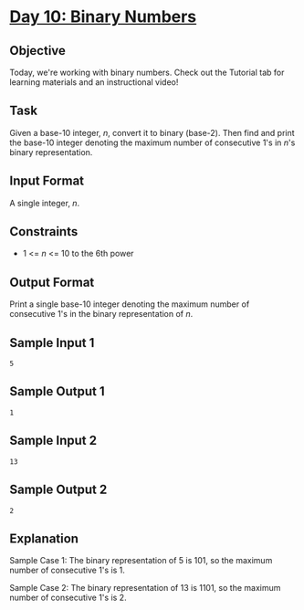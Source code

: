 # [Day 10: Binary Numbers](https://www.hackerrank.com/challenges/30-binary-numbers/problem)

## Objective 
Today, we're working with binary numbers. Check out the Tutorial tab for learning materials and an instructional video!

## Task 
Given a base-10 integer, _n_, convert it to binary (base-2). Then find and print the base-10 integer denoting the maximum number of consecutive 1's in _n_'s binary representation.

## Input Format

A single integer, _n_.

## Constraints
* 1 <= _n_ <= 10 to the 6th power

## Output Format

Print a single base-10 integer denoting the maximum number of consecutive 1's in the binary representation of _n_.

## Sample Input 1

```
5
```

## Sample Output 1

```
1
```

## Sample Input 2

```
13
```

## Sample Output 2

```
2
```

## Explanation

Sample Case 1:
The binary representation of 5 is 101, so the maximum number of consecutive 1's is 1.

Sample Case 2: 
The binary representation of 13 is 1101, so the maximum number of consecutive 1's is 2.